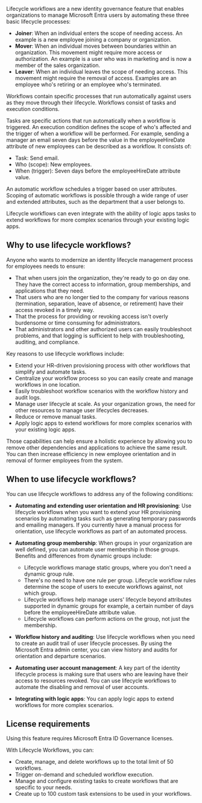 Lifecycle workflows are a new identity governance feature that enables organizations to manage Microsoft Entra users by automating these three basic lifecycle processes:

 -  **Joiner**: When an individual enters the scope of needing access. An example is a new employee joining a company or organization.
 -  **Mover**: When an individual moves between boundaries within an organization. This movement might require more access or authorization. An example is a user who was in marketing and is now a member of the sales organization.
 -  **Leaver**: When an individual leaves the scope of needing access. This movement might require the removal of access. Examples are an employee who's retiring or an employee who's terminated.

Workflows contain specific processes that run automatically against users as they move through their lifecycle. Workflows consist of tasks and execution conditions.

Tasks are specific actions that run automatically when a workflow is triggered. An execution condition defines the scope of who's affected and the trigger of when a workflow will be performed. For example, sending a manager an email seven days before the value in the employeeHireDate attribute of new employees can be described as a workflow. It consists of:

 -  Task: Send email.<br>
 -  Who (scope): New employees.
 -  When (trigger): Seven days before the employeeHireDate attribute value.

An automatic workflow schedules a trigger based on user attributes. Scoping of automatic workflows is possible through a wide range of user and extended attributes, such as the department that a user belongs to.

Lifecycle workflows can even integrate with the ability of logic apps tasks to extend workflows for more complex scenarios through your existing logic apps.

## Why to use lifecycle workflows?

Anyone who wants to modernize an identity lifecycle management process for employees needs to ensure:

 -  That when users join the organization, they're ready to go on day one. They have the correct access to information, group memberships, and applications that they need.<br>
 -  That users who are no longer tied to the company for various reasons (termination, separation, leave of absence, or retirement) have their access revoked in a timely way.
 -  That the process for providing or revoking access isn't overly burdensome or time consuming for administrators.
 -  That administrators and other authorized users can easily troubleshoot problems, and that logging is sufficient to help with troubleshooting, auditing, and compliance.

Key reasons to use lifecycle workflows include:

 -  Extend your HR-driven provisioning process with other workflows that simplify and automate tasks.<br>
 -  Centralize your workflow process so you can easily create and manage workflows in one location.
 -  Easily troubleshoot workflow scenarios with the workflow history and audit logs.
 -  Manage user lifecycle at scale. As your organization grows, the need for other resources to manage user lifecycles decreases.
 -  Reduce or remove manual tasks.
 -  Apply logic apps to extend workflows for more complex scenarios with your existing logic apps.

Those capabilities can help ensure a holistic experience by allowing you to remove other dependencies and applications to achieve the same result. You can then increase efficiency in new employee orientation and in removal of former employees from the system.

## When to use lifecycle workflows?

You can use lifecycle workflows to address any of the following conditions:

 -  **Automating and extending user orientation and HR provisioning**: Use lifecycle workflows when you want to extend your HR provisioning scenarios by automating tasks such as generating temporary passwords and emailing managers. If you currently have a manual process for orientation, use lifecycle workflows as part of an automated process.<br>
 -  **Automating group membership**: When groups in your organization are well defined, you can automate user membership in those groups. Benefits and differences from dynamic groups include:
    
    
     -  Lifecycle workflows manage static groups, where you don't need a dynamic group rule.
     -  There's no need to have one rule per group. Lifecycle workflow rules determine the scope of users to execute workflows against, not which group.
     -  Lifecycle workflows help manage users' lifecycle beyond attributes supported in dynamic groups for example, a certain number of days before the employeeHireDate attribute value.
     -  Lifecycle workflows can perform actions on the group, not just the membership.
 -  **Workflow history and auditing**: Use lifecycle workflows when you need to create an audit trail of user lifecycle processes. By using the Microsoft Entra admin center, you can view history and audits for orientation and departure scenarios.
 -  **Automating user account management**: A key part of the identity lifecycle process is making sure that users who are leaving have their access to resources revoked. You can use lifecycle workflows to automate the disabling and removal of user accounts.
 -  **Integrating with logic apps**: You can apply logic apps to extend workflows for more complex scenarios.

## License requirements

Using this feature requires Microsoft Entra ID Governance licenses.

With Lifecycle Workflows, you can:

 -  Create, manage, and delete workflows up to the total limit of 50 workflows.<br>
 -  Trigger on-demand and scheduled workflow execution.
 -  Manage and configure existing tasks to create workflows that are specific to your needs.
 -  Create up to 100 custom task extensions to be used in your workflows.
